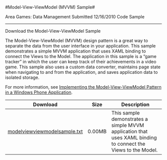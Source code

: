 #Model-View-ViewModel (MVVM) Sample#

Area
Games: Data Management
Submitted
12/16/2010
Code Sample

---

Download the Model-View-ViewModel Sample

The Model-View-ViewModel (MVVM) design pattern is a great way to separate the data from the user interface in your application. This sample demonstrates a simple MVVM application that uses XAML binding to connect the Views to the Model. The application in this sample is a “game tracker” in which the user can keep track of their achievements in a video game. This sample also uses a custom data converter, maintains page state when navigating to and from the application, and saves application data to isolated storage.

For more information, see [Implementing the Model-View-ViewModel Pattern in a Windows Phone Application](http://go.microsoft.com/fwlink/?LinkID=207966).



Download | Size | Description
---|---|---|
[modelviewviewmodelsample.txt](https://github.com/kniEngine/XNAGameStudio/blob/main/Documents/modelviewviewmodelsample.txt?raw=true) | 0.00MB | This sample demonstrates a simple MVVM application that uses XAML binding to connect the Views to the Model.
